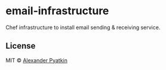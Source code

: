 # email-infrastructure
Chef infrastructure to install email sending & receiving service.

## License
MIT © [Alexander Pyatkin](https://github.com/aspyatkin)
